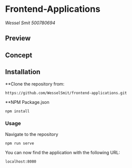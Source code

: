 # Frontend-Applications
_Wessel Smit 500780694_ 
 
## Preview

## Concept

## Installation
**Clone the repository from:
```
https://github.com/WesselSmit/frontend-applications.git
```

**NPM Package.json
```
npm install
```

### Usage
Navigate to the repository

```
npm run serve
```

You can now find the application with the following URL:
```
localhost:8080
```
